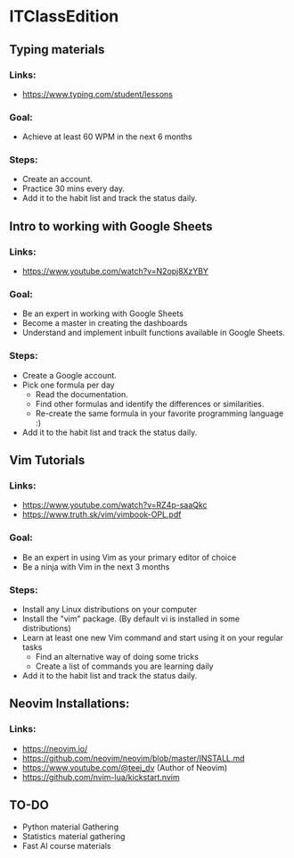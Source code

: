 # ITClassEdition

## Typing materials
### Links: 
* https://www.typing.com/student/lessons
### Goal: 
* Achieve at least 60 WPM in the next 6 months
### Steps:
* Create an account.
* Practice 30 mins every day.
* Add it to the habit list and track the status daily.

## Intro to working with Google Sheets
### Links: 
* https://www.youtube.com/watch?v=N2opj8XzYBY
### Goal: 
* Be an expert in working with Google Sheets
* Become a master in creating the dashboards
* Understand and implement inbuilt functions available in Google Sheets.
### Steps:
* Create a Google account.
* Pick one formula per day
  * Read the documentation.
  * Find other formulas and identify the differences or similarities.
  * Re-create the same formula in your favorite programming language :)
* Add it to the habit list and track the status daily.

## Vim Tutorials
### Links: 
* https://www.youtube.com/watch?v=RZ4p-saaQkc
* https://www.truth.sk/vim/vimbook-OPL.pdf
### Goal:
* Be an expert in using Vim as your primary editor of choice
* Be a ninja with Vim in the next 3 months
### Steps:
* Install any Linux distributions on your computer
* Install the "vim" package. (By default vi is installed in some distributions)
* Learn at least one new Vim command and start using it on your regular tasks
  * Find an alternative way of doing some tricks
  * Create a list of commands you are learning daily
* Add it to the habit list and track the status daily.

## Neovim Installations:
### Links:
* https://neovim.io/
* https://github.com/neovim/neovim/blob/master/INSTALL.md
* https://www.youtube.com/@teej_dv (Author of Neovim)
* https://github.com/nvim-lua/kickstart.nvim


## TO-DO
* Python material Gathering
* Statistics material gathering
* Fast AI course materials



